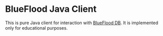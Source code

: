 # BlueFlood Java Client
This is pure Java client for interaction with [BlueFlood DB](https://github.com/rackerlabs/blueflood). It is implemented
only for educational purposes.